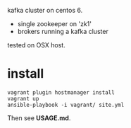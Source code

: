 kafka cluster on centos 6.

* single zookeeper on 'zk1'
* brokers running a kafka cluster

tested on OSX host.

# install

    vagrant plugin hostmanager install
    vagrant up
    ansible-playbook -i vagrant/ site.yml

Then see **USAGE.md**.

